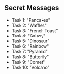 
## Secret Messages

* Task 1: "Pancakes"
* Task 2: "Waffles"
* Task 3: "French Toast"
* Task 4: "Galaxy"
* Task 5: "Dinosaur"
* Task 6: "Rainbow"
* Task 7: "Pyramid"
* Task 8: "Butterfly"
* Task 9: "Comet"
* Task 10: "Volcano"
